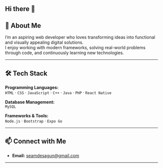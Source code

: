 ## Hi there 👋

<!--
# 👋 Hi, I'm Sean
-->

<!--
🎓 **4th Year BS Information Technology Student**  
💻 Passionate about Web development and building innovative solutions.  

---
-->

## 📌 About Me  
I’m an aspiring web developer who loves transforming ideas into functional and visually appealing digital solutions.  
I enjoy working with modern frameworks, solving real-world problems through code, and continuously learning new technologies.

---

## 🛠 Tech Stack  

**Programming Languages:**  
`HTML` · `CSS` · `JavaScript` · `C++` · `Java` · `PHP`  · `React Native` 

**Database Management:**  
`MySQL`  

**Frameworks & Tools:**  
`Node.js` · `Bootstrap`  · `Expo Go` 

---

## 📫 Connect with Me  
- **Email:** seamdesagun@gmail.com
---

<!--
⭐ *"Code is like humor. When you have to explain it, it’s bad." — Cory House* 
-->

<!--
**SeannyBoyyy/SeannyBoyyy** is a ✨ _special_ ✨ repository because its `README.md` (this file) appears on your GitHub profile.

Here are some ideas to get you started:

- 🔭 I’m currently working on ...
- 🌱 I’m currently learning ...
- 👯 I’m looking to collaborate on ...
- 🤔 I’m looking for help with ...
- 💬 Ask me about ...
- 📫 How to reach me: ...
- 😄 Pronouns: ...
- ⚡ Fun fact: ...
-->
